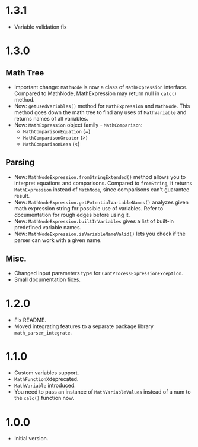 # 1.3.1
- Variable validation fix

# 1.3.0

## Math Tree
- Important change: `MathNode` is now a class of `MathExpression` interface. 
  Compared to MathNode, MathExpression may return null in `calc()` method.
- New: `getUsedVariables()` method for `MathExpression` and `MathNode`.
  This method goes down the math tree to find any uses of `MathVariable`
  and returns names of all variables.
- New: `MathExpression` object family - `MathComparison`:
    - `MathComparisonEquation` (=)
    - `MathComparisonGreater` (>)
    - `MathComparisonLess` (<)

## Parsing
- New: `MathNodeExpression.fromStringExtended()` method allows you to 
  interpret equations and comparisons. Compared to `fromString`, 
  it returns `MathExpression` instead of `MathNode`, since comparisons
  can't guarantee result.
- New: `MathNodeExpression.getPotentialVariableNames()` analyzes given
  math expression string for possible use of variables. Refer to 
  documentation for rough edges before using it.
- New: `MathNodeExpression.builtInVariables` gives a list of built-in
  predefined variable names.
- New: `MathNodeExpression.isVariableNameValid()` lets you check if 
  the parser can work with a given name.

## Misc.
- Changed input parameters type for `CantProcessExpressionException`.
- Small documentation fixes.

# 1.2.0

- Fix README.
- Moved integrating features to a separate package library 
  `math_parser_integrate`.


# 1.1.0

- Custom variables support.
- `MathFunctionX`deprecated.
- `MathVariable` introduced.
- You need to pass an instance of `MathVariableValues` instead of a num 
  to the `calc()` function now.


# 1.0.0

- Initial version.
